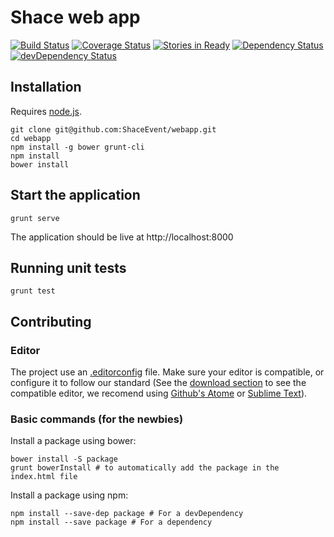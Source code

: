 Shace web app
======
[![Build Status](https://travis-ci.org/ShaceEvent/webapp.png?branch=master)](https://travis-ci.org/ShaceEvent/webapp)
[![Coverage Status](https://coveralls.io/repos/ShaceEvent/webapp/badge.png)](https://coveralls.io/r/ShaceEvent/webapp)
[![Stories in Ready](https://badge.waffle.io/ShaceEvent/webapp.png?label=ready&title=Ready)](https://waffle.io/ShaceEvent/webapp)
[![Dependency Status](https://david-dm.org/ShaceEvent/webapp.png?theme=shields.io)](https://david-dm.org/ShaceEvent/webapp)
[![devDependency Status](https://david-dm.org/ShaceEvent/webapp/dev-status.png?theme=shields.io)](https://david-dm.org/ShaceEvent/webapp#info=devDependencies)


## Installation

Requires [node.js](http://nodejs.org/).

````
git clone git@github.com:ShaceEvent/webapp.git
cd webapp
npm install -g bower grunt-cli
npm install
bower install
````

## Start the application

````
grunt serve
````

The application should be live at http://localhost:8000

## Running unit tests

````
grunt test
````

## Contributing

### Editor

The project use an [.editorconfig](http://editorconfig.org/) file.
Make sure your editor is compatible, or configure it to follow our standard
(See the [download section](http://editorconfig.org/#download) to see the compatible editor, we recomend using [Github's Atome](https://atom.io) or [Sublime Text](http://www.sublimetext.com)).

### Basic commands (for the newbies)

Install a package using bower:
````
bower install -S package
grunt bowerInstall # to automatically add the package in the index.html file
````

Install a package using npm:
````
npm install --save-dep package # For a devDependency
npm install --save package # For a dependency
````
